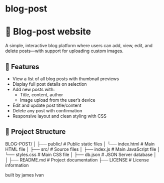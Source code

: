 # blog-post
# 📝  Blog-post website

A simple, interactive blog platform where users can add, view, edit, and delete posts—with support for uploading custom images.

## 🚀 Features

- View a list of all blog posts with thumbnail previews
- Display full post details on selection
- Add new posts with:
  - Title, content, author
  - Image upload from the user’s device
- Edit and update post title/content
- Delete any post with confirmation
- Responsive layout and clean styling with CSS

## 📁 Project Structure
BLOG-POST/
│
├── public/                 # Public static files
│   └── index.html          # Main HTML file
│
├── src/                    # Source files
│   ├── index.js            # Main JavaScript file
│   └── styles.css          # Main CSS file
│
├── db.json                 # JSON Server database
│            
│
├── README.md               # Project documentation
├── LICENSE                 # License information


built by james Ivan